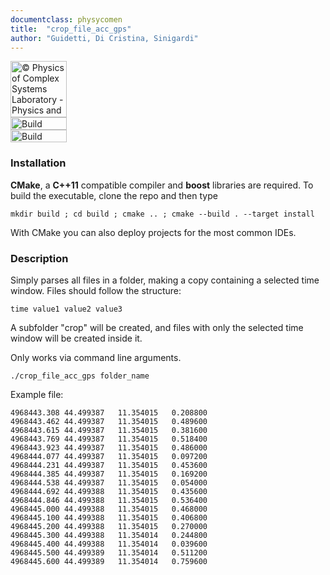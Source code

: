```yaml
---
documentclass: physycomen
title:  "crop_file_acc_gps"
author: "Guidetti, Di Cristina, Sinigardi"
---
```


<a href="http://www.physycom.unibo.it"> 
<div class="image">
<img src="https://cdn.rawgit.com/physycom/templates/697b327d/logo_unibo.png" width="90" height="90" alt="© Physics of Complex Systems Laboratory - Physics and Astronomy Department - University of Bologna"> 
</div>
</a>
<a href="https://travis-ci.org/physycom/crop_file_acc_gps"> 
<div class="image">
<img src="https://travis-ci.org/physycom/crop_file_acc_gps.svg?branch=master" width="90" height="20" alt="Build Status"> 
</div>
</a>
<a href="https://ci.appveyor.com/project/cenit/crop-file-acc-gps"> 
<div class="image">
<img src="https://ci.appveyor.com/api/projects/status/3fc4fxuf2jitbovr?svg=true" width="90" height="20" alt="Build Status"> 
</div>
</a>


### Installation
**CMake**, a **C++11** compatible compiler and **boost** libraries are required. To build the executable, clone the repo and then type  
```
mkdir build ; cd build ; cmake .. ; cmake --build . --target install
```
With CMake you can also deploy projects for the most common IDEs.  


### Description
Simply parses all files in a folder, making a copy containing a selected time window.
Files should follow the structure:

`time value1 value2 value3`

A subfolder "crop" will be created, and files with only the selected time window will be created inside it.

Only works via command line arguments.

`./crop_file_acc_gps folder_name`

Example file:
```
4968443.308	44.499387	11.354015	0.208800
4968443.462	44.499387	11.354015	0.489600
4968443.615	44.499387	11.354015	0.381600
4968443.769	44.499387	11.354015	0.518400
4968443.923	44.499387	11.354015	0.486000
4968444.077	44.499387	11.354015	0.097200
4968444.231	44.499387	11.354015	0.453600
4968444.385	44.499387	11.354015	0.169200
4968444.538	44.499387	11.354015	0.054000
4968444.692	44.499388	11.354015	0.435600
4968444.846	44.499388	11.354015	0.536400
4968445.000	44.499388	11.354015	0.468000
4968445.100	44.499388	11.354015	0.406800
4968445.200	44.499388	11.354015	0.270000
4968445.300	44.499388	11.354014	0.244800
4968445.400	44.499388	11.354014	0.039600
4968445.500	44.499389	11.354014	0.511200
4968445.600	44.499389	11.354014	0.759600
```
